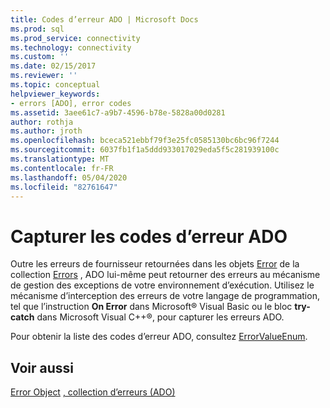 ```yaml
---
title: Codes d’erreur ADO | Microsoft Docs
ms.prod: sql
ms.prod_service: connectivity
ms.technology: connectivity
ms.custom: ''
ms.date: 02/15/2017
ms.reviewer: ''
ms.topic: conceptual
helpviewer_keywords:
- errors [ADO], error codes
ms.assetid: 3aee61c7-a9b7-4596-b78e-5828a00d0281
author: rothja
ms.author: jroth
ms.openlocfilehash: bceca521ebbf79f3e25fc0585130bc6bc96f7244
ms.sourcegitcommit: 6037fb1f1a5ddd933017029eda5f5c281939100c
ms.translationtype: MT
ms.contentlocale: fr-FR
ms.lasthandoff: 05/04/2020
ms.locfileid: "82761647"
---
```

# <a name="capture-ado-error-codes"></a>Capturer les codes d’erreur ADO
Outre les erreurs de fournisseur retournées dans les objets [Error](../../../ado/reference/ado-api/error-object.md) de la collection [Errors](../../../ado/reference/ado-api/errors-collection-ado.md) , ADO lui-même peut retourner des erreurs au mécanisme de gestion des exceptions de votre environnement d’exécution. Utilisez le mécanisme d’interception des erreurs de votre langage de programmation, tel que l’instruction **On Error** dans Microsoft® Visual Basic ou le bloc **try-catch** dans Microsoft Visual C++®, pour capturer les erreurs ADO.

 Pour obtenir la liste des codes d’erreur ADO, consultez [ErrorValueEnum](../../../ado/reference/ado-api/errorvalueenum.md).

## <a name="see-also"></a>Voir aussi
 [Error Object](../../../ado/reference/ado-api/error-object.md) [, collection d’erreurs (ADO)](../../../ado/reference/ado-api/errors-collection-ado.md)
